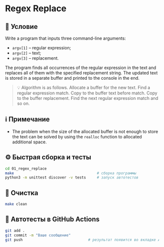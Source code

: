 # Regex Replace

## 📝 Условие

Write a program that inputs three command-line arguments:

- `argv[1]` &ndash; regular expression;
- `argv[2]` &ndash; text;
- `argv[3]` &ndash; replacement.

The program finds all occurrences of the regular expression in the text and replaces all of them with the specified replacement string. The updated text is stored in a separate buffer and printed to the console in the end.

> 💡 Algorithm is as follows. Allocate a buffer for the new text. Find a regular expression match. Copy to the buffer text before match. Copy to the buffer replacement. Find the next regular expression match and so on.

## ℹ️ Примечание

- The problem when the size of the allocated buffer is not enough to store the text can be solved by using the `realloc` function to allocated additional space.

## ⚙️ Быстрая сборка и тесты

```bash
cd 01_regex_replace
make                                      # сборка программы
python3 -m unittest discover -v tests     # запуск автотестов
```

## 🧹 Очистка

```bash
make clean
```

## 🚀 Автотесты в GitHub Actions

```bash
git add .
git commit -m "Ваше сообщение"
git push                              # результат появится во вкладке Actions ✅
```